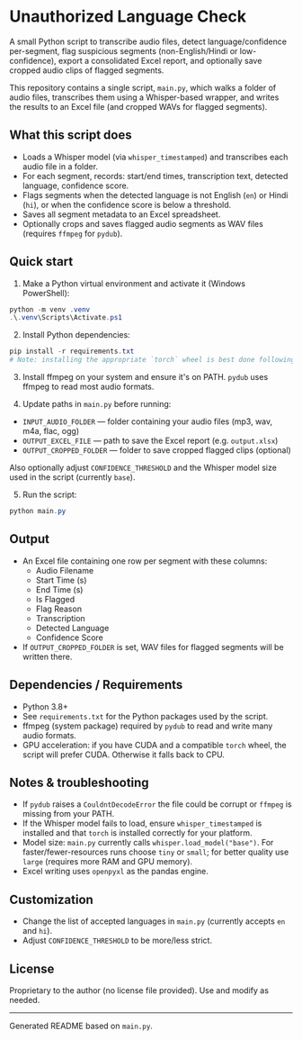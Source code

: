 # Unauthorized Language Check

A small Python script to transcribe audio files, detect language/confidence per-segment, flag suspicious segments (non-English/Hindi or low-confidence), export a consolidated Excel report, and optionally save cropped audio clips of flagged segments.

This repository contains a single script, `main.py`, which walks a folder of audio files, transcribes them using a Whisper-based wrapper, and writes the results to an Excel file (and cropped WAVs for flagged segments).

## What this script does
- Loads a Whisper model (via `whisper_timestamped`) and transcribes each audio file in a folder.
- For each segment, records: start/end times, transcription text, detected language, confidence score.
- Flags segments when the detected language is not English (`en`) or Hindi (`hi`), or when the confidence score is below a threshold.
- Saves all segment metadata to an Excel spreadsheet.
- Optionally crops and saves flagged audio segments as WAV files (requires `ffmpeg` for `pydub`).

## Quick start

1. Make a Python virtual environment and activate it (Windows PowerShell):

```powershell
python -m venv .venv
.\.venv\Scripts\Activate.ps1
```

2. Install Python dependencies:

```powershell
pip install -r requirements.txt
# Note: installing the appropriate `torch` wheel is best done following https://pytorch.org for your CUDA / OS setup.
```

3. Install ffmpeg on your system and ensure it's on PATH. `pydub` uses ffmpeg to read most audio formats.

4. Update paths in `main.py` before running:

- `INPUT_AUDIO_FOLDER` — folder containing your audio files (mp3, wav, m4a, flac, ogg)
- `OUTPUT_EXCEL_FILE` — path to save the Excel report (e.g. `output.xlsx`)
- `OUTPUT_CROPPED_FOLDER` — folder to save cropped flagged clips (optional)

Also optionally adjust `CONFIDENCE_THRESHOLD` and the Whisper model size used in the script (currently `base`).

5. Run the script:

```powershell
python main.py
```

## Output

- An Excel file containing one row per segment with these columns:
  - Audio Filename
  - Start Time (s)
  - End Time (s)
  - Is Flagged
  - Flag Reason
  - Transcription
  - Detected Language
  - Confidence Score
- If `OUTPUT_CROPPED_FOLDER` is set, WAV files for flagged segments will be written there.

## Dependencies / Requirements
- Python 3.8+
- See `requirements.txt` for the Python packages used by the script.
- ffmpeg (system package) required by `pydub` to read and write many audio formats.
- GPU acceleration: if you have CUDA and a compatible `torch` wheel, the script will prefer CUDA. Otherwise it falls back to CPU.

## Notes & troubleshooting
- If `pydub` raises a `CouldntDecodeError` the file could be corrupt or `ffmpeg` is missing from your PATH.
- If the Whisper model fails to load, ensure `whisper_timestamped` is installed and that `torch` is installed correctly for your platform.
- Model size: `main.py` currently calls `whisper.load_model("base")`. For faster/fewer-resources runs choose `tiny` or `small`; for better quality use `large` (requires more RAM and GPU memory).
- Excel writing uses `openpyxl` as the pandas engine.

## Customization
- Change the list of accepted languages in `main.py` (currently accepts `en` and `hi`).
- Adjust `CONFIDENCE_THRESHOLD` to be more/less strict.

## License
Proprietary to the author (no license file provided). Use and modify as needed.

---
Generated README based on `main.py`.
